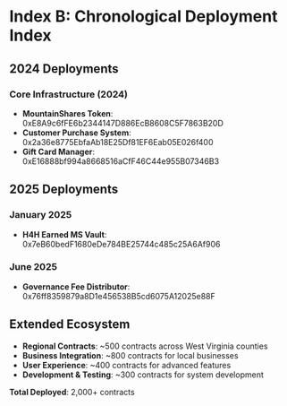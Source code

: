 # Index B: Chronological Deployment Index

## 2024 Deployments

### Core Infrastructure (2024)
- **MountainShares Token**: 0xE8A9c6fFE6b2344147D886EcB8608C5F7863B20D
- **Customer Purchase System**: 0x2a36e8775EbfaAb18E25Df81EF6Eab05E026f400
- **Gift Card Manager**: 0xE16888bf994a8668516aCfF46C44e955B07346B3

## 2025 Deployments

### January 2025
- **H4H Earned MS Vault**: 0x7eB60bedF1680eDe784BE25744c485c25A6Af906

### June 2025
- **Governance Fee Distributor**: 0x76ff8359879a8D1e456538B5cd6075A12025e88F

## Extended Ecosystem
- **Regional Contracts**: ~500 contracts across West Virginia counties
- **Business Integration**: ~800 contracts for local businesses
- **User Experience**: ~400 contracts for advanced features
- **Development & Testing**: ~300 contracts for system development

**Total Deployed**: 2,000+ contracts
